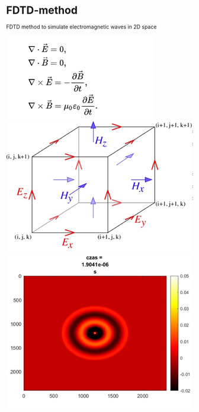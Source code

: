 # FDTD-method
FDTD method to simulate electromagnetic waves in 2D space

<img src="https://github.com/Apewona/FDTD-method/blob/main/maxwell.jpg" alt="img"/>
<img src="https://github.com/Apewona/FDTD-method/blob/main/yee.jpg" alt="img"/>
<img src="https://github.com/Apewona/FDTD-method/blob/main/image.jpg" alt="img"/>
